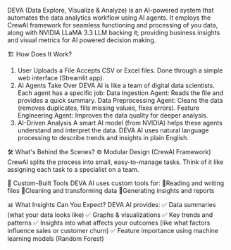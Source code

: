 DEVA (Data Explore, Visualize & Analyze) is an AI-powered system that automates the data analytics workflow using AI agents. 
It employs the CrewAI framework for seamless functioning and processing of you data, along with NVIDIA LLaMA 3.3 LLM backing it; providing business insights and visual metrics for AI powered decision making.

🏗️ How Does It Work?
1. User Uploads a File
Accepts CSV or Excel files.
Done through a simple web interface (Streamlit app).
2. AI Agents Take Over
DEVA AI is like a team of digital data scientists. Each agent has a specific job:
Data Ingestion Agent: Reads the file and provides a quick summary.
Data Preprocessing Agent: Cleans the data (removes duplicates, fills missing values, fixes errors).
Feature Engineering Agent: Improves the data quality for deeper analysis.
3. AI-Driven Analysis
A smart AI model (from NVIDIA) helps these agents understand and interpret the data.
DEVA AI uses natural language processing to describe trends and insights in plain English.

🛠️ What's Behind the Scenes?
⚙️ Modular Design (CrewAI Framework)
CrewAI splits the process into small, easy-to-manage tasks.
Think of it like assigning each task to a specialist on a team.

🧰 Custom-Built Tools
DEVA AI uses custom tools for:
🔹Reading and writing files
🔹Cleaning and transforming data
🔹Generating insights and reports


📊 What Insights Can You Expect?
DEVA AI provides:
✅ Data summaries (what your data looks like)
✅ Graphs & visualizations
✅ Key trends and patterns
✅ Insights into what affects your outcomes (like what factors influence sales or customer churn)
✅ Feature importance using machine learning models (Random Forest)

